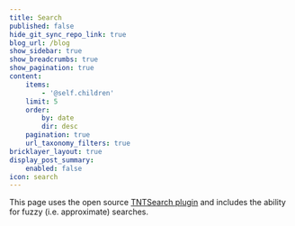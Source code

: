 ```yaml
---
title: Search
published: false
hide_git_sync_repo_link: true
blog_url: /blog
show_sidebar: true
show_breadcrumbs: true
show_pagination: true
content:
    items:
        - '@self.children'
    limit: 5
    order:
        by: date
        dir: desc
    pagination: true
    url_taxonomy_filters: true
bricklayer_layout: true
display_post_summary:
    enabled: false
icon: search
---
```


This page uses the open source [TNTSearch plugin](https://github.com/trilbymedia/grav-plugin-tntsearch) and includes the ability for fuzzy (i.e. approximate) searches.
